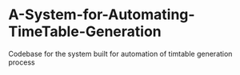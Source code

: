 # A-System-for-Automating-TimeTable-Generation

Codebase for the system built for automation of timtable generation process
